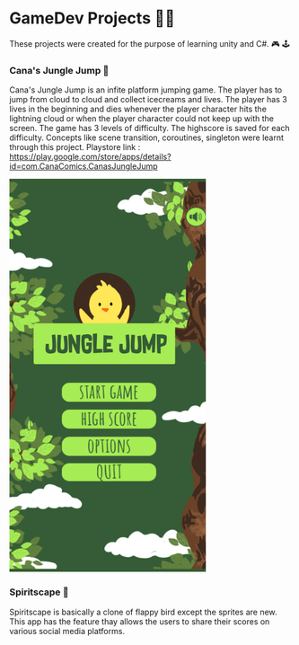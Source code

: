 # GameDev Projects :woman_technologist:
These projects were created for the purpose of learning unity and C#. :video_game: :joystick:

### Cana's Jungle Jump :baby_chick:
Cana's Jungle Jump is an infite platform jumping game. The player has to jump from cloud to cloud and collect icecreams and lives. The player has 3 lives in the beginning and dies whenever the player character hits the lightning cloud or when the player character could not keep up with the screen. The game has 3 levels of difficulty. The highscore is saved for each difficulty. Concepts like scene transition, coroutines, singleton were learnt through this project.
Playstore link : https://play.google.com/store/apps/details?id=com.CanaComics.CanasJungleJump

<img src="https://github.com/Vaishnavi0123/GameDev/blob/main/Cana%20Jump/Screenshots/Screenshot_20210907-110214.png?raw=true" width="350" height="700">

### Spiritscape :ghost:
Spiritscape is basically a clone of flappy bird except the sprites are new. This app has the feature thay allows the users to share their scores on various social media platforms.


